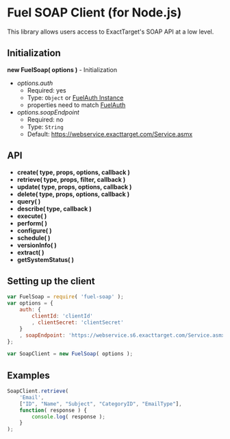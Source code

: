Fuel SOAP Client (for Node.js)
=============

This library allows users access to ExactTarget's SOAP API at a low level.

## Initialization

**new FuelSoap( options )** - Initialization

* *options.auth*
    * Required: yes
    * Type: `Object` or [FuelAuth Instance][1]
    * properties need to match [FuelAuth][1]
* *options.soapEndpoint*
    * Required: no
    * Type: `String`
    * Default: https://webservice.exacttarget.com/Service.asmx
    
## API

* **create( type, props, options, callback )**
* **retrieve( type, props, filter, callback )**
* **update( type, props, options, callback )**
* **delete( type, props, options, callback )**
* **query( )**
* **describe( type, callback )**
* **execute( )**
* **perform( )**
* **configure( )**
* **schedule( )**
* **versionInfo( )**
* **extract( )**
* **getSystemStatus( )**

## Setting up the client

```js
var FuelSoap = require( 'fuel-soap' );
var options = {
    auth: {
        clientId: 'clientId'
        , clientSecret: 'clientSecret'
    }
    , soapEndpoint: 'https://webservice.s6.exacttarget.com/Service.asmx' // default --> https://webservice.exacttarget.com/Service.asmx
};

var SoapClient = new FuelSoap( options );
```


## Examples

```js
SoapClient.retrieve( 
    'Email', 
    ["ID", "Name", "Subject", "CategoryID", "EmailType"], 
    function( response ) {
        console.log( response );
    }
);
```

[1]: https://github.com/ExactTarget/Fuel-Node-Auth#initialization